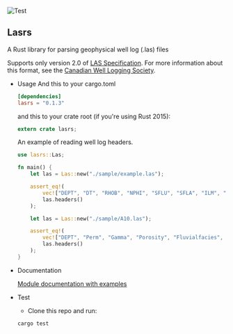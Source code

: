 ![Test](https://github.com/laslibs/lasrs/workflows/Test/badge.svg?branch=master)

## Lasrs

A Rust library for parsing geophysical well log (.las) files

Supports only version 2.0 of [LAS Specification](https://www.cwls.org/wp-content/uploads/2017/02/Las2_Update_Feb2017.pdf). For more information about this format, see the [Canadian Well Logging Society](http://www.cwls.org).

- Usage
  And this to your cargo.toml

  ```toml
  [dependencies]
  lasrs = "0.1.3"

  ```

  and this to your crate root (if you're using Rust 2015):

  ```rust
  extern crate lasrs;
  ```

  An example of reading well log headers.

  ```rust
  use lasrs::Las;

  fn main() {
      let las = Las::new("./sample/example.las");

      assert_eq!(
          vec!["DEPT", "DT", "RHOB", "NPHI", "SFLU", "SFLA", "ILM", "ILD"],
          las.headers()
      );

      let las = Las::new("./sample/A10.las");

      assert_eq!(
          vec!["DEPT", "Perm", "Gamma", "Porosity", "Fluvialfacies", "NetGross"],
          las.headers()
      );
  }
  ```

- Documentation

  [Module documentation with examples](https://docs.rs/lasrs)

- Test

  - Clone this repo and run:

  ```sh
  cargo test
  ```
